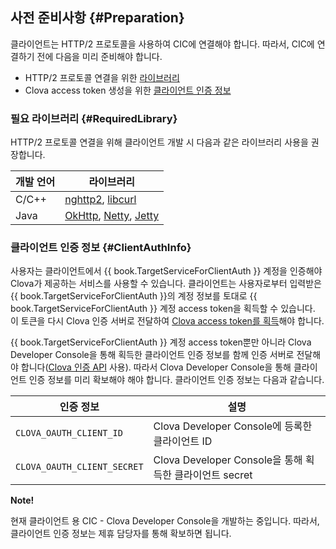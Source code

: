 ## 사전 준비사항 {#Preparation}
클라이언트는 HTTP/2 프로토콜을 사용하여 CIC에 연결해야 합니다. 따라서, CIC에 연결하기 전에 다음을 미리 준비해야 합니다.

* HTTP/2 프로토콜 연결을 위한 [라이브러리](#RequiredLibrary)
* Clova access token 생성을 위한 [클라이언트 인증 정보](#ClientAuthInfo)


### 필요 라이브러리 {#RequiredLibrary}
HTTP/2 프로토콜 연결을 위해 클라이언트 개발 시 다음과 같은 라이브러리 사용을 권장합니다.

| 개발 언어 | 라이브러리                            |
|---------|------------------------------------|
| C/C++   | [nghttp2](https://nghttp2.org/), [libcurl](https://curl.haxx.se/libcurl/) |
| Java    | [OkHttp](http://square.github.io/okhttp/), [Netty](http://netty.io/), [Jetty](http://www.eclipse.org/jetty/) |


### 클라이언트 인증 정보 {#ClientAuthInfo}
사용자는 클라이언트에서 {{ book.TargetServiceForClientAuth }} 계정을 인증해야 Clova가 제공하는 서비스를 사용할 수 있습니다. 클라이언트는 사용자로부터 입력받은 {{ book.TargetServiceForClientAuth }}의 계정 정보를 토대로 {{ book.TargetServiceForClientAuth }} 계정 access token을 획득할 수 있습니다. 이 토큰을 다시 Clova 인증 서버로 전달하여 [Clova access token를 획득](#CreateClovaAccessToken)해야 합니다.

{{ book.TargetServiceForClientAuth }} 계정 access token뿐만 아니라 Clova Developer Console을 통해 획득한 클라이언트 인증 정보를 함께 인증 서버로 전달해야 합니다([Clova 인증 API](/CIC/References/Clova_Auth_API.md) 사용). 따라서 Clova Developer Console을 통해 클라이언트 인증 정보를 미리 확보해야 해야 합니다. 클라이언트 인증 정보는 다음과 같습니다.

| 인증 정보                   | 설명                                              |
|---------------------------|--------------------------------------------------|
| `CLOVA_OAUTH_CLIENT_ID`     | Clova Developer Console에 등록한 클라이언트 ID         |
| `CLOVA_OAUTH_CLIENT_SECRET` | Clova Developer Console을 통해 획득한 클라이언트 secret |

<div class="note">
  <p><strong>Note!</strong></p>
  <p>현재 클라이언트 용 CIC - Clova Developer Console을 개발하는 중입니다. 따라서, 클라이언트 인증 정보는 제휴 담당자를 통해 확보하면 됩니다.</p>
</div>
